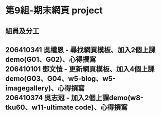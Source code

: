 # 第9組-期末網頁 project
 
  <h2>組員及分工<h2>
  206410341 吳權恩 - 尋找網頁模板、加入2個上課demo(G01、G02)、心得撰寫<br>
  206410101 鄧文愷 - 更新網頁模板、加入4個上課demo(G03、G04、w5-blog、w5-imagegallery)、心得撰寫<br>
  206410374 吳志冠 - 加入2個上課demo(w8-tku60、w11-ultimate code)、心得撰寫
